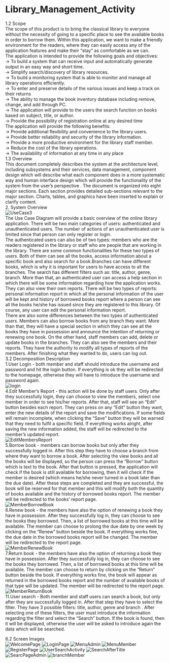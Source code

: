 # Library_Management_Activity

1.2 Scope </br>
The scope of this product is to bring the classical library to everyone without the necessity of going to a specific place to see the available books in order to borrow them. Within this application, we want to make a friendly environment for the readers, where they can easily access any of the application features and make their “stay” as comfortable as we can.</br>
The application is intended to provide the following goals and objectives:</br>
→ To build a system that can receive input and automatically generate output in an easy way and short time.</br>
→  Simplify search/discovery of library resources. </br>
→  To build a monitoring system that is able to monitor and manage all library operations efficiently. </br>
→ To enter and preserve details of the various issues and keep a track on their returns</br>
→ The ability to manage the book inventory database including remove, change, and add through PC.</br>
→ The application will provide to the users the  search function on books based on subject, title, or author.</br>
→ Provide the possibility of  registration online at any desired time</br>
The application will provide the following benefits:</br>
 →  Provide additional flexibility and convenience to the library users.</br>
 →  Provide better reliability and security of the library information.</br> 
 →  Provide a more productive environment for the library staff member. </br>
 →  Reduce the cost of the library operations.</br>
 → The availability of information at any time in any place </br>
1.3 Overview</br>
This document completely describes the system at the architecture level, including subsystems and their services, data management, component design which will describe what each component does in a more systematic way and human interface design which will provide the functionality of the system from the user’s perspective . The document is organized into eight major sections. Each section provides detailed sub-sections relevant to the major section. Charts, tables, and graphics have been inserted to explain or clarify content.</br>
2. System Overview</br>
![UseCase3](https://user-images.githubusercontent.com/59791852/112335475-f1044680-8cc4-11eb-886a-ae422393cd67.png)</br>
The Use Case Diagram will provide a basic overview of the online library application. There will be two main categories of users: authenticated and unauthenticated users. The number of actions of an unauthenticated user is limited since that person can only register or login.</br>
	The authenticated users can also be of two types: members who are the readers registered in the library or staff who are people that are working in the library. There are some common functionalities for these two types of users. Both of them can see all the books, access information about a specific book and also search for a book.Branches can have different books, which is why it is important for users to have access to all the branches. The search has different filters such as: title, author, genre, branch. More than that, an authenticated user can access a help section in which there will be some information regarding how the application works. They can also view their own reports. There will be two types of reports: personal information report in which all the personal information of the user will be kept and history of borrowed books report where a person can see all the books he/she has issued since they are registered to this library. Of course, any user can edit the personal information report.</br>
	There are also some differences between the two types of authenticated users. Members can also borrow books from any branch they want. More than that, they will have a special section in which they can see all the books they have in possession and announce the intention of returning or renewing one book. On the other hand, staff members can add, delete or update books in the branches. They can also see the members and their reports. They have the authority to modify all types of reports of the members.
	After finishing what they wanted to do, users can log out.</br>
3.2 Decomposition Description</br>
1.User Login - both member and staff should introduce the username and password and hit the login button. If everything is ok they will be redirected to the homepage, otherwise they will have to introduce the username and password again.</br>
![login](https://user-images.githubusercontent.com/59791852/112337529-a7b4f680-8cc6-11eb-80d7-b7563b2cb893.png)</br>
4.Edit Member’s Report - this action will be done by staff users. Only after they successfully login, they can choose to view the members, select one member in order to see his/her reports. After that, staff will see an “Edit” button besides each report. They can press on any “Edit” button they want, enter the new details of the report and save the modifications. If some fields will remain incomplete, when clicking the “Save” button they will be warned that they need to fulfil a specific field. If everything works alright, after saving the new information added, the staff will be redirected to the member’s updated report.</br>
![EditMembersReport](https://user-images.githubusercontent.com/59791852/112337620-c1563e00-8cc6-11eb-8d7e-2c603ae79fbb.png)</br>
5.Borrow book - members can borrow books but only after they successfully logged in. After this step they have to choose a branch from where they want to borrow a book. After selecting the view books and all the books will be displayed, so the person can press the “Borrow” button which is text to the book. After that button is pressed, the application will check if the book is still available for borrowing, then it will check if the member is desired (which means he/she never  turned in a book later than the due date). After these steps are completed and they are successful, the book will be reserved for that member and this will modify both the quantity of books available and the history of borrowed books report. The member will be redirected to the books’ report page.</br>
![MemberBorrowBook](https://user-images.githubusercontent.com/59791852/112337700-d3d07780-8cc6-11eb-85bb-c6a74559e11c.png)</br>
6.Renew book - the members have also the option of renewing a book they have in possession. After they successfully log in, they can choose to see the books they borrowed. Then, a list of borrowed books at this time will be available. The member can choose to prolong the due date by one week by clicking on the “Renew” button beside the book. If everything works fine, the due date in the borrowed books report will be changed. The member will be redirected to the report page.</br>
![MemberRenewBook](https://user-images.githubusercontent.com/59791852/112337779-e21e9380-8cc6-11eb-8234-c2291db57899.png)</br>
7.Return book - the members have also the option of returning a book they have in possession. After they successfully log in, they can choose to see the books they borrowed. Then, a list of borrowed books at this time will be available. The member can choose to return by clicking on the “Return” button beside the book. If everything works fine, the book will appear as returned in the borrowed books report and the number of available books of that type will be updated. The member will be redirected to the report page.
![MemberReturnBook](https://user-images.githubusercontent.com/59791852/112337823-f06caf80-8cc6-11eb-99eb-f259312f7f03.png)</br>
11.User search - Both member and staff users can search a book, but only after they are successfully logged in. After that step they have to select the filter. They have 3 possible filters: title, author, genre and branch . After selecting one of these filters, the user must introduce the information regarding the filter and select the “Search” button. If the book is found, then it will be displayed, otherwise the user will be asked to introduce again the data which will be searched.  </br>

6.2 Screen Images</br>
![WelcomePage](https://user-images.githubusercontent.com/59791852/112338466-7e489a80-8cc7-11eb-9edc-c960a8f51e54.PNG)
![LoginPage](https://user-images.githubusercontent.com/59791852/112338475-7f79c780-8cc7-11eb-8bf7-06f3735b2e72.PNG)
![MenuAdmin](https://user-images.githubusercontent.com/59791852/112338476-7f79c780-8cc7-11eb-8aea-a667b84d9999.PNG)
![MenuMember](https://user-images.githubusercontent.com/59791852/112338480-80125e00-8cc7-11eb-95b8-47b604782878.PNG)
![RegisterPage](https://user-images.githubusercontent.com/59791852/112338484-81438b00-8cc7-11eb-93e0-e96d45467c82.PNG)
![UserSearchActivity](https://user-images.githubusercontent.com/59791852/112338131-36c20e80-8cc7-11eb-982d-fc1627425fb2.png)
![SearchAfterTitle](https://user-images.githubusercontent.com/59791852/112338461-7c7ed700-8cc7-11eb-84dd-4e2ec3c43b86.PNG)
![SearcPageAdmin](https://user-images.githubusercontent.com/59791852/112338465-7db00400-8cc7-11eb-9ae0-91d42a407433.PNG)
![branchMember](https://user-images.githubusercontent.com/59791852/112338470-7ee13100-8cc7-11eb-963a-d1949ecb3df3.PNG)






